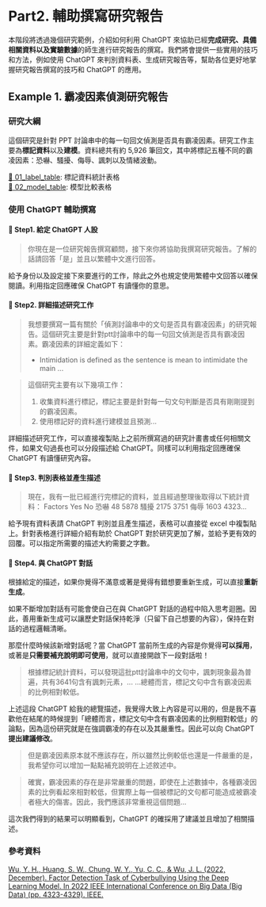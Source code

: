 # Part2. 輔助撰寫研究報告
本階段將透過幾個研究範例，介紹如何利用 ChatGPT 來協助已經**完成研究、具備相關資料以及實驗數據**的師生進行研究報告的撰寫。我們將會提供一些實用的技巧和方法，例如使用 ChatGPT 來判別資料表、生成研究報告等，幫助各位更好地掌握研究報告撰寫的技巧和 ChatGPT 的應用。  

## Example 1. 霸凌因素偵測研究報告
### 研究大綱
這個研究是針對 PPT 討論串中的每一句回文偵測是否具有霸凌因素。研究工作主要為**標記資料**以及**建模**。資料總共有約 5,926 筆回文，其中將標記五種不同的霸凌因素：恐嚇、騷擾、侮辱、諷刺以及情緒波動。  

[🔗 01_label_table](https://github.com/jlwustudio/chatgpt-workshop/blob/main/part2/01_label_table.xlsx): 標記資料統計表格  
[🔗 02_model_table](https://github.com/jlwustudio/chatgpt-workshop/blob/main/part2/01_label_table.xlsx): 模型比較表格  

### 使用 ChatGPT 輔助撰寫
#### 📌 Step1. 給定 ChatGPT 人設
> 你現在是一位研究報告撰寫顧問，接下來你將協助我撰寫研究報告。了解的話請回答「是」並且以繁體中文進行回答。  

給予身份以及設定接下來要進行的工作，除此之外也規定使用繁體中文回答以確保閱讀。利用指定回應確保 ChatGPT 有讀懂你的意思。  

#### 📌 Step2. 詳細描述研究工作
> 我想要撰寫一篇有關於「偵測討論串中的文句是否具有霸凌因素」的研究報告。這個研究主要是針對ptt討論串中的每一句回文偵測是否具有霸凌因素。霸凌因素的詳細定義如下：
> * Intimidation is defined as the sentence is mean to intimidate the main ...  

> 這個研究主要有以下幾項工作：
> 1. 收集資料進行標記，標記主要是針對每一句文句判斷是否具有剛剛提到的霸凌因素。
> 2. 使用標記好的資料進行建模並且預測...  

詳細描述研究工作，可以直接複製貼上之前所撰寫過的研究計畫書或任何相關文件，如果文句過長也可以分段描述給 ChatGPT。同樣可以利用指定回應確保 ChatGPT 有讀懂研究內容。  

#### 📌 Step3. 判別表格並產生描述
> 現在，我有一批已經進行完標記的資料，並且經過整理後取得以下統計資料：
> Factors	Yes	No
> 恐嚇	48	5878
> 騷擾	2175	3751
> 侮辱	1603	4323...  

給予現有資料表請 ChatGPT 判別並且產生描述，表格可以直接從 excel 中複製貼上。針對表格進行詳細介紹有助於 ChatGPT 對於研究更加了解，並給予更有效的回覆。可以指定所需要的描述大約需要之字數。  

#### 📌 Step4. 與 ChatGPT 對話
根據給定的描述，如果你覺得不滿意或著是覺得有錯想要重新生成，可以直接**重新生成**。  

如果不斷增加對話有可能會使自己在與 ChatGPT 對話的過程中陷入思考迴圈。因此，善用重新生成可以讓歷史對話保持乾淨（只留下自己想要的內容），保持在對話的過程邏輯清晰。  

那麼什麼時候該新增對話呢？當 ChatGPT 當前所生成的內容是你覺得**可以採用**，或著是**只需要補充說明即可使用**，就可以直接開啟下一段對話啦！  

> 根據標記統計資料，可以發現這批ptt討論串中的文句中，諷刺現象最為普遍，共有3641句含有諷刺元素，...
> ...總體而言，標記文句中含有霸凌因素的比例相對較低。  

上述這段 ChatGPT 給我的總覽描述，我覺得大致上內容是可以用的，但是我不喜歡他在結尾的時候提到「總體而言，標記文句中含有霸凌因素的比例相對較低」的論點，因為這份研究就是在強調霸凌的存在以及其嚴重性。因此可以向 ChatGPT **提出建議修改**。  

> 但是霸凌因素原本就不應該存在，所以雖然比例較低也還是一件嚴重的是，我希望你可以增加一點點補充說明在上述敘述中。  

> 確實，霸凌因素的存在是非常嚴重的問題，即使在上述數據中，各種霸凌因素的比例看起來相對較低，但實際上每一個被標記的文句都可能造成被霸凌者極大的傷害。因此，我們應該非常重視這個問題...  

這次我們得到的結果可以明顯看到，ChatGPT 的確採用了建議並且增加了相關描述。



### 參考資料
[Wu, Y. H., Huang, S. W., Chung, W. Y., Yu, C. C., & Wu, J. L. (2022, December). Factor Detection Task of Cyberbullying Using the Deep Learning Model. In 2022 IEEE International Conference on Big Data (Big Data) (pp. 4323-4329). IEEE.
](https://ieeexplore.ieee.org/abstract/document/10020779)
